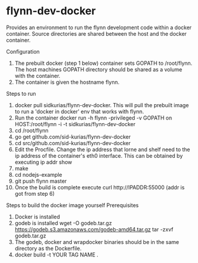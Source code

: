 flynn-dev-docker
================

Provides an environment to run the flynn development code within a docker
container. Source directories are shared between the host and the docker
container.

Configuration
1. The prebuilt docker (step 1 below)  container sets GOPATH to /root/flynn.
The host machines GOPATH directory should be shared as a volume with the
container.
2. The container is given the hostname flynn.

Steps to run
1. docker pull sidkurias/flynn-dev-docker.
   This will pull the prebuilt image to run a 'docker in docker' env that works
   with flynn.
2. Run the container
   docker run -h flynn -privileged  -v GOPATH on HOST:/root/flynn  -i -t sidkurias/flynn-dev-docker
3. cd /root/flynn
4. go get github.com/sid-kurias/flynn-dev-docker
5. cd src/github.com/sid-kurias/flynn-dev-docker
6. Edit the Procfile. Change the ip address that lorne and shelf need to the ip
   address of the container's eth0 interface. This can be obtained by executing
   ip addr show
7. make
8. cd nodejs-example
9. git push flynn master
10. Once the build is complete execute
   curl http://IPADDR:55000 (addr is got from step 6)

Steps to build the docker image yourself
Prerequisites
1. Docker is installed
2. godeb is installed
  wget -O godeb.tar.gz https://godeb.s3.amazonaws.com/godeb-amd64.tar.gz
  tar -zxvf godeb.tar.gz
3. The godeb, docker and wrapdocker binaries should be in the same directory as
   the Dockerfile.
4. docker build -t YOUR TAG NAME .
